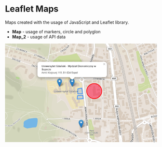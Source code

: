 # Leaflet Maps
Maps created with the usage of JavaScript and Leaflet library.
* **Map** - usage of markers, circle and polyglon<br/>
* **Map_2** - usage of API data<br/>

![Picture map](https://github.com/KarolinaLewinska/HTML_Maps/blob/master/Map.PNG)

